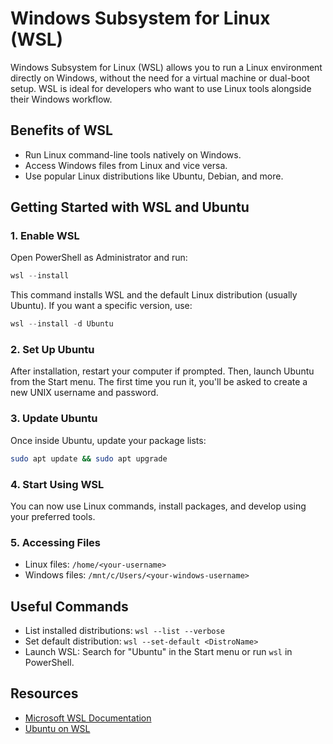 # Windows Subsystem for Linux (WSL)

Windows Subsystem for Linux (WSL) allows you to run a Linux environment directly on Windows, without the need for a virtual machine or dual-boot setup. WSL is ideal for developers who want to use Linux tools alongside their Windows workflow.

## Benefits of WSL

- Run Linux command-line tools natively on Windows.
- Access Windows files from Linux and vice versa.
- Use popular Linux distributions like Ubuntu, Debian, and more.

## Getting Started with WSL and Ubuntu

### 1. Enable WSL

Open PowerShell as Administrator and run:

```powershell
wsl --install
```

This command installs WSL and the default Linux distribution (usually Ubuntu). If you want a specific version, use:

```powershell
wsl --install -d Ubuntu
```

### 2. Set Up Ubuntu

After installation, restart your computer if prompted. Then, launch Ubuntu from the Start menu. The first time you run it, you'll be asked to create a new UNIX username and password.

### 3. Update Ubuntu

Once inside Ubuntu, update your package lists:

```bash
sudo apt update && sudo apt upgrade
```

### 4. Start Using WSL

You can now use Linux commands, install packages, and develop using your preferred tools.

### 5. Accessing Files

- Linux files: `/home/<your-username>`
- Windows files: `/mnt/c/Users/<your-windows-username>`

## Useful Commands

- List installed distributions: `wsl --list --verbose`
- Set default distribution: `wsl --set-default <DistroName>`
- Launch WSL: Search for "Ubuntu" in the Start menu or run `wsl` in PowerShell.

## Resources

- [Microsoft WSL Documentation](https://docs.microsoft.com/en-us/windows/wsl/)
- [Ubuntu on WSL](https://ubuntu.com/wsl)
